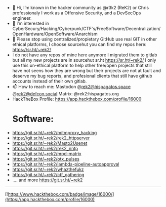 - 👋 Hi, I’m known in the hacker community as @r3k2 (ReK2) or Chris professionaly I work as a Offensive Security, and a DevSecOps engineer.
- 👀 I’m interested in CyberSecury/Hacking/Cyberpunk/CTF's/FreeSoftware/Decentralization/OpenHardware/OpenSoftware/Anarchism
- 💞️ Please stop using centralized/propietary GitHub use real GIT in other ethical platforms, I choose sourcehut you can find my repos here: https://sr.ht/~rek2/
- I do not have any repos of mine here anymore I migrated them to gitlab but all my new projects are in sourcehut sr.ht https://sr.ht/~rek2/ I only use this un-ethical platform to help other free/open projects that still have not seens how they are wrong but their projects are not at fault and deserve my bug reports, and profesional clients that still have github accounts instead of their own gitlab.
- 📫 How to reach me: Mastodon @rek2@hispagatos.space @rek2@defcon.social Matrix: @rek2:hispagatos.org
- HackTheBox Profile: https://app.hackthebox.com/profile/16000
  # Software:
- https://git.sr.ht/~rek2/mitmproxy_hacking
- https://git.sr.ht/~rek2/rek2_httpserver
- https://git.sr.ht/~rek2/Masto2Usenet
- https://git.sr.ht/~rek2/rek2_nntp
- https://git.sr.ht/~rek2/mpd-matrix
- https://git.sr.ht/~rek2/otx_pulses
- https://git.sr.ht/~rek2/lambda-pipeline-autoapproval
- https://git.sr.ht/~rek2/whazthefukz
- https://git.sr.ht/~rek2/ctf_gathering
- .... and more https://git.sr.ht/~rek2
---
[!https://www.hackthebox.com/badge/image/16000/](https://app.hackthebox.com/profile/16000)
<!---
r3k2/r3k2 is a ✨ special ✨ repository because its `README.md` (this file) appears on your GitHub profile.
You can click the Preview link to take a look at your changes.
--->
